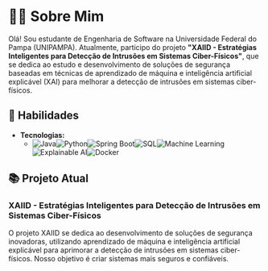 # 👨‍💻 Sobre Mim

Olá! Sou estudante de Engenharia de Software na Universidade Federal do Pampa (UNIPAMPA). Atualmente, participo do projeto **"XAIID - Estratégias Inteligentes para Detecção de Intrusões em Sistemas Ciber-Físicos"**, que se dedica ao estudo e desenvolvimento de soluções de segurança baseadas em técnicas de aprendizado de máquina e inteligência artificial explicável (XAI) para melhorar a detecção de intrusões em sistemas ciber-físicos.

## 🚀 Habilidades

- **Tecnologias:**
  - ![Java](https://img.shields.io/badge/Java-ED8B00?style=for-the-badge&logo=java&logoColor=white)![Python](https://img.shields.io/badge/Python-3776AB?style=for-the-badge&logo=python&logoColor=white)![Spring Boot](https://img.shields.io/badge/Spring%20Boot-6DB33F?style=for-the-badge&logo=spring-boot&logoColor=white)![SQL](https://img.shields.io/badge/SQL-4479A1?style=for-the-badge&logo=sql&logoColor=white)![Machine Learning](https://img.shields.io/badge/Machine%20Learning-FF6F00?style=for-the-badge&logo=ml&logoColor=white)![Explainable AI](https://img.shields.io/badge/Explainable%20AI-009688?style=for-the-badge&logo=ai&logoColor=white)![Docker](https://img.shields.io/badge/Docker-2496ED?style=for-the-badge&logo=docker&logoColor=white)

## 📚 Projeto Atual

### XAIID - Estratégias Inteligentes para Detecção de Intrusões em Sistemas Ciber-Físicos

O projeto XAIID se dedica ao desenvolvimento de soluções de segurança inovadoras, utilizando aprendizado de máquina e inteligência artificial explicável para aprimorar a detecção de intrusões em sistemas ciber-físicos. Nosso objetivo é criar sistemas mais seguros e confiáveis.
